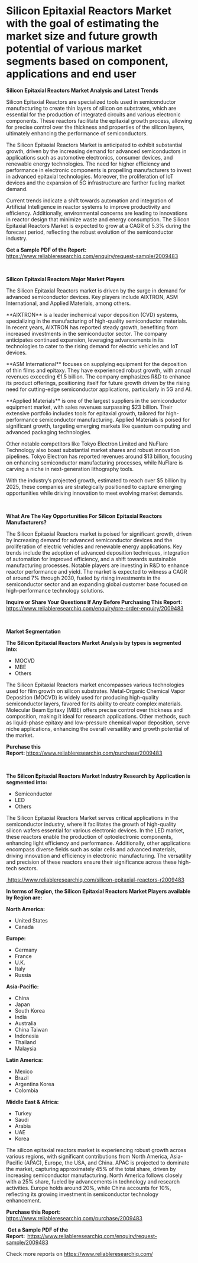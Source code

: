 <p><h1>Silicon Epitaxial Reactors Market with the goal of estimating the market size and future growth potential of various market segments based on component, applications and end user</h1></p><p><strong>Silicon Epitaxial Reactors Market Analysis and Latest Trends</strong></p>
<p><p>Silicon Epitaxial Reactors are specialized tools used in semiconductor manufacturing to create thin layers of silicon on substrates, which are essential for the production of integrated circuits and various electronic components. These reactors facilitate the epitaxial growth process, allowing for precise control over the thickness and properties of the silicon layers, ultimately enhancing the performance of semiconductors.</p><p>The Silicon Epitaxial Reactors Market is anticipated to exhibit substantial growth, driven by the increasing demand for advanced semiconductors in applications such as automotive electronics, consumer devices, and renewable energy technologies. The need for higher efficiency and performance in electronic components is propelling manufacturers to invest in advanced epitaxial technologies. Moreover, the proliferation of IoT devices and the expansion of 5G infrastructure are further fueling market demand.</p><p>Current trends indicate a shift towards automation and integration of Artificial Intelligence in reactor systems to improve productivity and efficiency. Additionally, environmental concerns are leading to innovations in reactor design that minimize waste and energy consumption. The Silicon Epitaxial Reactors Market is expected to grow at a CAGR of 5.3% during the forecast period, reflecting the robust evolution of the semiconductor industry.</p></p>
<p><strong>Get a Sample PDF of the Report:&nbsp;</strong> <a href="https://www.reliableresearchiq.com/enquiry/request-sample/2009483?utm_campaign=2810&utm_medium=2&utm_source=Github&utm_content=ia&utm_term=07042025&utm_id=silicon-epitaxial-reactors">https://www.reliableresearchiq.com/enquiry/request-sample/2009483</a></p>
<p>&nbsp;</p>
<p><strong>Silicon Epitaxial Reactors Major Market Players</strong></p>
<p><p>The Silicon Epitaxial Reactors market is driven by the surge in demand for advanced semiconductor devices. Key players include AIXTRON, ASM International, and Applied Materials, among others.</p><p>**AIXTRON** is a leader inchemical vapor deposition (CVD) systems, specializing in the manufacturing of high-quality semiconductor materials. In recent years, AIXTRON has reported steady growth, benefiting from increased investments in the semiconductor sector. The company anticipates continued expansion, leveraging advancements in its technologies to cater to the rising demand for electric vehicles and IoT devices.</p><p>**ASM International** focuses on supplying equipment for the deposition of thin films and epitaxy. They have experienced robust growth, with annual revenues exceeding €1.5 billion. The company emphasizes R&D to enhance its product offerings, positioning itself for future growth driven by the rising need for cutting-edge semiconductor applications, particularly in 5G and AI.</p><p>**Applied Materials** is one of the largest suppliers in the semiconductor equipment market, with sales revenues surpassing $23 billion. Their extensive portfolio includes tools for epitaxial growth, tailored for high-performance semiconductor manufacturing. Applied Materials is poised for significant growth, targeting emerging markets like quantum computing and advanced packaging technologies.</p><p>Other notable competitors like Tokyo Electron Limited and NuFlare Technology also boast substantial market shares and robust innovation pipelines. Tokyo Electron has reported revenues around $13 billion, focusing on enhancing semiconductor manufacturing processes, while NuFlare is carving a niche in next-generation lithography tools.</p><p>With the industry’s projected growth, estimated to reach over $5 billion by 2025, these companies are strategically positioned to capture emerging opportunities while driving innovation to meet evolving market demands.</p></p>
<p>&nbsp;</p>
<p><strong>What Are The Key Opportunities For Silicon Epitaxial Reactors Manufacturers?</strong></p>
<p><p>The Silicon Epitaxial Reactors market is poised for significant growth, driven by increasing demand for advanced semiconductor devices and the proliferation of electric vehicles and renewable energy applications. Key trends include the adoption of advanced deposition techniques, integration of automation for improved efficiency, and a shift towards sustainable manufacturing processes. Notable players are investing in R&D to enhance reactor performance and yield. The market is expected to witness a CAGR of around 7% through 2030, fueled by rising investments in the semiconductor sector and an expanding global customer base focused on high-performance technology solutions.</p></p>
<p><strong>Inquire or Share Your Questions If Any Before Purchasing This Report:</strong> <a href="https://www.reliableresearchiq.com/enquiry/pre-order-enquiry/2009483?utm_campaign=2810&utm_medium=2&utm_source=Github&utm_content=ia&utm_term=07042025&utm_id=silicon-epitaxial-reactors">https://www.reliableresearchiq.com/enquiry/pre-order-enquiry/2009483</a></p>
<p>&nbsp;</p>
<p><strong>Market Segmentation</strong></p>
<p><strong>The Silicon Epitaxial Reactors Market Analysis by types is segmented into:</strong></p>
<p><ul><li>MOCVD</li><li>MBE</li><li>Others</li></ul></p>
<p><p>The Silicon Epitaxial Reactors market encompasses various technologies used for film growth on silicon substrates. Metal-Organic Chemical Vapor Deposition (MOCVD) is widely used for producing high-quality semiconductor layers, favored for its ability to create complex materials. Molecular Beam Epitaxy (MBE) offers precise control over thickness and composition, making it ideal for research applications. Other methods, such as liquid-phase epitaxy and low-pressure chemical vapor deposition, serve niche applications, enhancing the overall versatility and growth potential of the market.</p></p>
<p><strong>Purchase this Report:&nbsp;</strong><a href="https://www.reliableresearchiq.com/purchase/2009483?utm_campaign=2810&utm_medium=2&utm_source=Github&utm_content=ia&utm_term=07042025&utm_id=silicon-epitaxial-reactors">https://www.reliableresearchiq.com/purchase/2009483</a></p>
<p>&nbsp;</p>
<p><strong>The Silicon Epitaxial Reactors Market Industry Research by Application is segmented into:</strong></p>
<p><ul><li>Semiconductor</li><li>LED</li><li>Others</li></ul></p>
<p><p>The Silicon Epitaxial Reactors Market serves critical applications in the semiconductor industry, where it facilitates the growth of high-quality silicon wafers essential for various electronic devices. In the LED market, these reactors enable the production of optoelectronic components, enhancing light efficiency and performance. Additionally, other applications encompass diverse fields such as solar cells and advanced materials, driving innovation and efficiency in electronic manufacturing. The versatility and precision of these reactors ensure their significance across these high-tech sectors.</p></p>
<p><a href="https://www.reliableresearchiq.com/silicon-epitaxial-reactors-r2009483?utm_campaign=2810&utm_medium=2&utm_source=Github&utm_content=ia&utm_term=07042025&utm_id=silicon-epitaxial-reactors">&nbsp;https://www.reliableresearchiq.com/silicon-epitaxial-reactors-r2009483</a></p>
<p><strong>In terms of Region, the Silicon Epitaxial Reactors Market Players available by Region are:</strong></p>
<p>
    <p> <strong> North America: </strong>
        <ul>
            <li>United States</li>
            <li>Canada</li>
        </ul>
        </p> 
    <p> <strong> Europe: </strong>
        <ul>
            <li>Germany</li>
            <li>France</li>
            <li>U.K.</li>
            <li>Italy</li>
            <li>Russia</li>
        </ul>
        </p> 
    <p> <strong> Asia-Pacific: </strong>
        <ul>
            <li>China</li>
            <li>Japan</li>
            <li>South Korea</li>
            <li>India</li>
            <li>Australia</li>
            <li>China Taiwan</li>
            <li>Indonesia</li>
            <li>Thailand</li>
            <li>Malaysia</li>
        </ul>
        </p> 
    <p> <strong> Latin America: </strong>
        <ul>
            <li>Mexico</li>
            <li>Brazil</li>
            <li>Argentina Korea</li>
            <li>Colombia</li>
        </ul>
        </p> 
    <p> <strong> Middle East & Africa: </strong>
        <ul>
            <li>Turkey</li>
            <li>Saudi</li>
            <li>Arabia</li>
            <li>UAE</li>
            <li>Korea</li>
        </ul>
    </p>
    </p>
<p><p>The silicon epitaxial reactors market is experiencing robust growth across various regions, with significant contributions from North America, Asia-Pacific (APAC), Europe, the USA, and China. APAC is projected to dominate the market, capturing approximately 45% of the total share, driven by increasing semiconductor manufacturing. North America follows closely with a 25% share, fueled by advancements in technology and research activities. Europe holds around 20%, while China accounts for 10%, reflecting its growing investment in semiconductor technology enhancement.</p></p>
<p><strong>Purchase this Report: </strong><a href="https://www.reliableresearchiq.com/purchase/2009483?utm_campaign=2810&utm_medium=2&utm_source=Github&utm_content=ia&utm_term=07042025&utm_id=silicon-epitaxial-reactors">https://www.reliableresearchiq.com/purchase/2009483</a></p>
<p>&nbsp;<strong>Get a Sample PDF of the Report:&nbsp;&nbsp;</strong><a href="https://www.reliableresearchiq.com/enquiry/request-sample/2009483?utm_campaign=2810&utm_medium=2&utm_source=Github&utm_content=ia&utm_term=07042025&utm_id=silicon-epitaxial-reactors">https://www.reliableresearchiq.com/enquiry/request-sample/2009483</a></p>
<p><strong></strong></p>
<p>Check more reports on <a href="https://www.reliableresearchiq.com/?utm_campaign=2810&utm_medium=2&utm_source=Github&utm_content=ia&utm_term=07042025&utm_id=silicon-epitaxial-reactors">https://www.reliableresearchiq.com/</a></p>